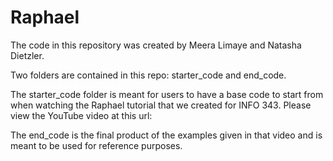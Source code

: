 # Raphael

The code in this repository was created by Meera Limaye and Natasha Dietzler.

Two folders are contained in this repo: starter_code and end_code.

The starter_code folder is meant for users to have a base code to start from when watching the Raphael tutorial that we created for INFO 343. Please view the YouTube video at this url: 

The end_code is the final product of the examples given in that video and is meant to be used for reference purposes.